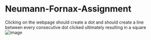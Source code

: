 # Neumann-Fornax-Assignment
Clicking on the webpage should create a dot and should create a line between every consecutive dot clicked ultimately resulting in a square
![image](https://user-images.githubusercontent.com/76894348/176005874-553f5b41-285f-415f-a341-3d1c67a6867c.png)
